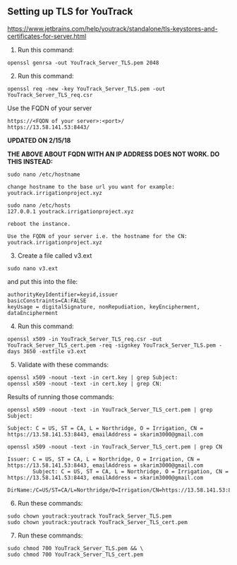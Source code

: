 ## Setting up TLS for YouTrack
https://www.jetbrains.com/help/youtrack/standalone/tls-keystores-and-certificates-for-server.html

1. Run this command:
  ```
  openssl genrsa -out YouTrack_Server_TLS.pem 2048
  ```

2. Run this command:
  ```
  openssl req -new -key YouTrack_Server_TLS.pem -out YouTrack_Server_TLS_req.csr
  ```

  Use the FQDN of your server
  ```
  https://<FQDN of your server>:<port>/
  https://13.58.141.53:8443/
  ```
  **UPDATED ON 2/15/18**

  **THE ABOVE ABOUT FQDN WITH AN IP ADDRESS DOES NOT WORK. DO THIS INSTEAD:**

  ```
  sudo nano /etc/hostname

  change hostname to the base url you want for example:
  youtrack.irrigationproject.xyz

  sudo nano /etc/hosts
  127.0.0.1 youtrack.irrigationproject.xyz

  reboot the instance.

  Use the FQDN of your server i.e. the hostname for the CN:
  youtrack.irrigationproject.xyz
  ```

3. Create a file called v3.ext
  ```
  sudo nano v3.ext
  ```

  and put this into the file:

  ```
  authorityKeyIdentifier=keyid,issuer
  basicConstraints=CA:FALSE
  keyUsage = digitalSignature, nonRepudiation, keyEncipherment, dataEncipherment
  ```

4. Run this command:
  ```
  openssl x509 -in YouTrack_Server_TLS_req.csr -out YouTrack_Server_TLS_cert.pem -req -signkey YouTrack_Server_TLS.pem -days 3650 -extfile v3.ext
  ```

5. Validate with these commands:
  ```
  openssl x509 -noout -text -in cert.key | grep Subject:
  openssl x509 -noout -text -in cert.key | grep CN:
  ```

  Results of running those commands:
  ```
  openssl x509 -noout -text -in YouTrack_Server_TLS_cert.pem | grep Subject:

  Subject: C = US, ST = CA, L = Northridge, O = Irrigation, CN = https://13.58.141.53:8443, emailAddress = skarim3000@gmail.com
  ```

  ```
  openssl x509 -noout -text -in YouTrack_Server_TLS_cert.pem | grep CN

  Issuer: C = US, ST = CA, L = Northridge, O = Irrigation, CN = https://13.58.141.53:8443, emailAddress = skarim3000@gmail.com
          Subject: C = US, ST = CA, L = Northridge, O = Irrigation, CN = https://13.58.141.53:8443, emailAddress = skarim3000@gmail.com
                  DirName:/C=US/ST=CA/L=Northridge/O=Irrigation/CN=https://13.58.141.53:8443/emailAddress=skarim3000@gmail.com
  ```

6. Run these commands:
  ```
  sudo chown youtrack:youtrack YouTrack_Server_TLS.pem
  sudo chown youtrack:youtrack YouTrack_Server_TLS_cert.pem
  ```

7.  Run these commands:
  ```
  sudo chmod 700 YouTrack_Server_TLS.pem && \
  sudo chmod 700 YouTrack_Server_TLS_cert.pem
  ```
